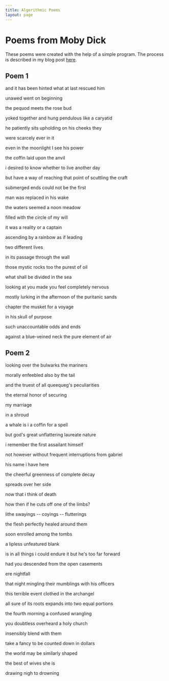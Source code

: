 ```yaml
---
title: Algorithmic Poems
layout: page
---
```


# Poems from Moby Dick

These poems were created with the help of a simple program. The process is described in my blog post [here][algo_poems_post].

## Poem 1

and it has been hinted what at last rescued him

unawed went on beginning

the pequod meets the rose bud

yoked together and hung pendulous like a caryatid

he patiently sits upholding on his cheeks they

were scarcely ever in it

even in the moonlight I see his power

the coffin laid upon the anvil

i desired to know whether to live another day

but have a way of reaching that point of scuttling the craft


submerged ends could not be the first

man was replaced in his wake

the waters seemed a noon meadow

filled with the circle of my will

it was a reality or a captain


ascending by a rainbow as if leading

two different lives

in its passage through the wall

those mystic rocks too the purest of oil

what shall be divided in the sea


looking at you made you feel completely nervous

mostly lurking in the afternoon of the puritanic sands


chapter the musket for a voyage

in his skull of purpose

such unaccountable odds and ends

against a blue-veined neck the pure element of air


## Poem 2

looking over the bulwarks the mariners

morally enfeebled also by the tail

and the truest of all queequeg's peculiarities

the eternal honor of securing

my marriage

in a shroud


a whale is i a coffin for a spell

but god's great unflattering laureate nature

i remember the first assailant himself

not however without frequent interruptions from gabriel

his name i have here

the cheerful greenness of complete decay

spreads over her side

now that i think of death

how then if he cuts off one of the limbs?

lithe swayings -- coyings -- flutterings


the flesh perfectly healed around them

soon enrolled among the tombs

a lipless unfeatured blank

is in all things i could endure it but he's too far forward


had you descended from the open casements

ere nightfall

that night mingling their mumblings with his officers

this terrible event clothed in the archangel

all sure of its roots expands into two equal portions


the fourth morning a confused wrangling

you doubtless overheard a holy church


insensibly blend with them

take a fancy to be counted down in dollars


the world may be similarly shaped

the best of wives she is

drawing nigh to drowning

[algo_poems_post]: /code/algorithmic-poems.html
